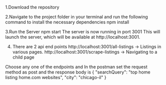 1.Download the repository 

2.Navigate to the project folder in your terminal and run the following command to install the necessary dependencies
npm install

3.Run the Server
npm start
The server is now running in port 3001
This will launch the server, which will be available at http://localhost:3001.

4. There are 2 api end points
http://localhost:3001/all-listings -> Listings in various pages.
http://localhost:3001/scrape-listings -> Navigating to a child page

Choose any one of the endpoints and
In the postman set the request method as post and the response body is
{
  "searchQuery": "top home listing  home.com websites",
  "city": "chicago-il"
}




